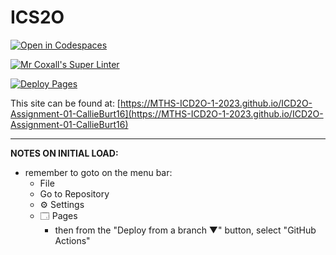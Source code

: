 # ICS2O

[![Open in Codespaces](https://classroom.github.com/assets/launch-codespace-7f7980b617ed060a017424585567c406b6ee15c891e84e1186181d67ecf80aa0.svg)](https://classroom.github.com/open-in-codespaces?assignment_repo_id=13826461)

[![Mr Coxall's Super Linter](https://github.com/MTHS-ICD2O-1-2023/ICD2O-Assignment-01-CallieBurt16/workflows/Mr%20Coxall's%20Super%20Linter/badge.svg)](https://github.com/MTHS-ICD2O-1-2023/ICD2O-Assignment-01-CallieBurt16/actions)

[![Deploy Pages](https://github.com/MTHS-ICD2O-1-2023/ICD2O-Assignment-01-CallieBurt16/workflows/Deploy%20Pages/badge.svg)](https://github.com/MTHS-ICD2O-1-2023/ICD2O-Assignment-01-CallieBurt16/actions)

This site can be found at: [https://MTHS-ICD2O-1-2023.github.io/ICD2O-Assignment-01-CallieBurt16](https://MTHS-ICD2O-1-2023.github.io/ICD2O-Assignment-01-CallieBurt16)

---

**NOTES ON INITIAL LOAD:**
- remember to goto on the menu bar:
  - File
  - Go to Repository
  - ⚙ Settings
  - 🗔 Pages
    - then from the "Deploy from a branch ▼" button, select "GitHub Actions"
